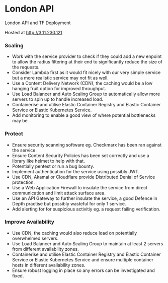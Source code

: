 # London API
London API and TF Deployment

Hosted at http://3.11.230.121

### Scaling
* Work with the service provider to check if they could add a new enpoint to allow the radius filtering at their end to significantly reduce the size of the requests.
* Consider Lambda first as it would fit nicely with our very simple service but a more realistic service may not fit as well.
* Use a Content Delivery Network (CDN), the caching would be a low hanging fruit option for improved throughput.
* Use Load Balancer and Auto Scaling Group to automatically allow more servers to spin up to handle increased load.
* Containerise and utilise Elastic Container Registry and Elastic Container Service or Elastic Kubernetes Service.
* Add monitoring to enable a good view of where potential bottlenecks may be

### Protect
* Ensure security scanning software eg. Checkmarx has been ran against the service.
* Ensure Content Security Policies has been set correctly and use a library like helmet to help with that.
* Potentially pentest or run a bug bounty.
* Implement authentication for the service using possibly JWT.
* Use CDN, Akamai or Cloudflare provide Distributed Denial of Service protection.
* Use a Web Application Firewall to insulate the service from direct communication and limit attack surface area.
* Use an API Gateway to further insulate the service, a good Defence in Depth practise but possibly wasteful for only 1 service.
* Add alerting for for suspicious activitiy eg. a request failing verification.

### Improve Availability
* Use CDN, the caching would also reduce load on potentially overwhelmed servers.
* Use Load Balancer and Auto Scaling Group to maintain at least 2 servers from different availability zones.
* Containerise and utilise Elastic Container Registry and Elastic Container Service or Elastic Kubernetes Service and ensure multiple container hosts in different availability zones.
* Ensure robust logging in place so any errors can be investigated and fixed.
